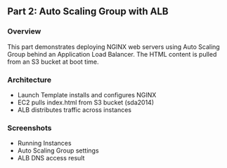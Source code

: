 ## Part 2: Auto Scaling Group with ALB

### Overview
This part demonstrates deploying NGINX web servers using Auto Scaling Group behind an Application Load Balancer.
The HTML content is pulled from an S3 bucket at boot time.

### Architecture
- Launch Template installs and configures NGINX
- EC2 pulls index.html from S3 bucket (sda2014)
- ALB distributes traffic across instances

### Screenshots
- Running Instances
- Auto Scaling Group settings
- ALB DNS access result